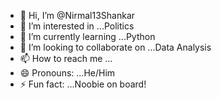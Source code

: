 - 👋 Hi, I’m @Nirmal13Shankar
- 👀 I’m interested in ...Politics
- 🌱 I’m currently learning ...Python
- 💞️ I’m looking to collaborate on ...Data Analysis
- 📫 How to reach me ...
- 😄 Pronouns: ...He/Him
- ⚡ Fun fact: ...Noobie on board!

<!---
Nirmal13Shankar/Nirmal13Shankar is a ✨ special ✨ repository because its `README.md` (this file) appears on your GitHub profile.
You can click the Preview link to take a look at your changes.
--->
